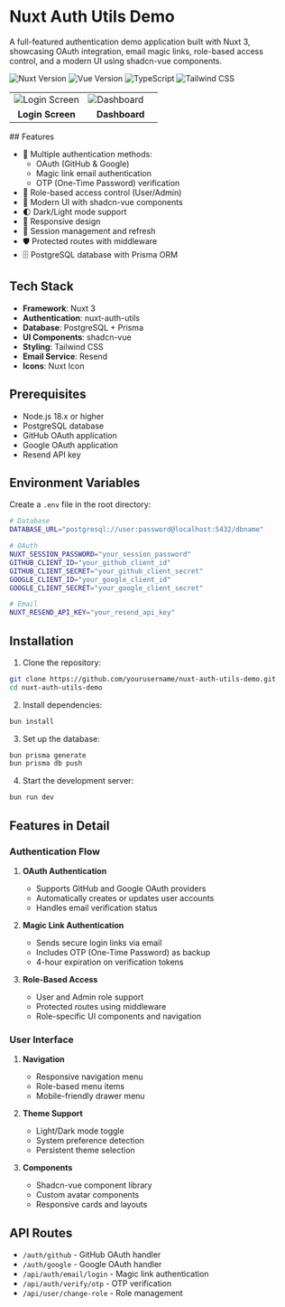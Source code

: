 # Nuxt Auth Utils Demo

A full-featured authentication demo application built with Nuxt 3, showcasing OAuth integration, email magic links, role-based access control, and a modern UI using shadcn-vue components.

![Nuxt Version](https://img.shields.io/badge/Nuxt-3.x-00DC82.svg?style=flat&logo=nuxt.js)
![Vue Version](https://img.shields.io/badge/Vue-3.x-4FC08D.svg?style=flat&logo=vue.js)
![TypeScript](https://img.shields.io/badge/TypeScript-5.x-3178C6.svg?style=flat&logo=typescript)
![Tailwind CSS](https://img.shields.io/badge/Tailwind_CSS-3.x-38B2AC.svg?style=flat&logo=tailwind-css)

<table>
<tr>
<td width="50%">
<img src="https://github.com/user-attachments/assets/83c2c4b8-21d6-48be-9a4c-e074b9ee426e" alt="Login Screen" />
</td>
<td width="50%">
<img src="https://github.com/user-attachments/assets/e17bbfa0-74db-4ec2-aafc-3068b0c0b870" alt="Dashboard" />
</td>
</tr>
<tr>
<td align="center"><strong>Login Screen</strong></td>
<td align="center"><strong>Dashboard</strong></td>
</tr>
</table>
## Features

- 🔐 Multiple authentication methods:
  - OAuth (GitHub & Google)
  - Magic link email authentication
  - OTP (One-Time Password) verification
- 👥 Role-based access control (User/Admin)
- 🎨 Modern UI with shadcn-vue components
- 🌓 Dark/Light mode support
- 📱 Responsive design
- 🔄 Session management and refresh
- 🛡️ Protected routes with middleware
- 🗄️ PostgreSQL database with Prisma ORM

## Tech Stack

- **Framework**: Nuxt 3
- **Authentication**: nuxt-auth-utils
- **Database**: PostgreSQL + Prisma
- **UI Components**: shadcn-vue
- **Styling**: Tailwind CSS
- **Email Service**: Resend
- **Icons**: Nuxt Icon

## Prerequisites

- Node.js 18.x or higher
- PostgreSQL database
- GitHub OAuth application
- Google OAuth application
- Resend API key

## Environment Variables

Create a `.env` file in the root directory:

```bash
# Database
DATABASE_URL="postgresql://user:password@localhost:5432/dbname"

# OAuth
NUXT_SESSION_PASSWORD="your_session_password"
GITHUB_CLIENT_ID="your_github_client_id"
GITHUB_CLIENT_SECRET="your_github_client_secret"
GOOGLE_CLIENT_ID="your_google_client_id"
GOOGLE_CLIENT_SECRET="your_google_client_secret"

# Email
NUXT_RESEND_API_KEY="your_resend_api_key"
```

## Installation

1. Clone the repository:
```bash
git clone https://github.com/yourusername/nuxt-auth-utils-demo.git
cd nuxt-auth-utils-demo
```

2. Install dependencies:
```bash
bun install
```

3. Set up the database:
```bash
bun prisma generate
bun prisma db push
```

4. Start the development server:
```bash
bun run dev
```


## Features in Detail

### Authentication Flow

1. **OAuth Authentication**
   - Supports GitHub and Google OAuth providers
   - Automatically creates or updates user accounts
   - Handles email verification status

2. **Magic Link Authentication**
   - Sends secure login links via email
   - Includes OTP (One-Time Password) as backup
   - 4-hour expiration on verification tokens

3. **Role-Based Access**
   - User and Admin role support
   - Protected routes using middleware
   - Role-specific UI components and navigation

### User Interface

1. **Navigation**
   - Responsive navigation menu
   - Role-based menu items
   - Mobile-friendly drawer menu

2. **Theme Support**
   - Light/Dark mode toggle
   - System preference detection
   - Persistent theme selection

3. **Components**
   - Shadcn-vue component library
   - Custom avatar components
   - Responsive cards and layouts

## API Routes

- `/auth/github` - GitHub OAuth handler
- `/auth/google` - Google OAuth handler
- `/api/auth/email/login` - Magic link authentication
- `/api/auth/verify/otp` - OTP verification
- `/api/user/change-role` - Role management

